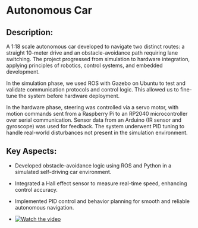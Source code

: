# Autonomous Car

## Description:
A 1:18 scale autonomous car developed to navigate two distinct routes: a straight 10-meter drive and an obstacle-avoidance path requiring lane switching. The project progressed from simulation to hardware integration, applying principles of robotics, control systems, and embedded development.

In the simulation phase, we used ROS with Gazebo on Ubuntu to test and validate communication protocols and control logic. This allowed us to fine-tune the system before hardware deployment.

In the hardware phase, steering was controlled via a servo motor, with motion commands sent from a Raspberry Pi to an RP2040 microcontroller over serial communication. Sensor data from an Arduino (IR sensor and gyroscope) was used for feedback. The system underwent PID tuning to handle real-world disturbances not present in the simulation environment.

## Key Aspects:
- Developed obstacle-avoidance logic using ROS and Python in a simulated self-driving car environment.
- Integrated a Hall effect sensor to measure real-time speed, enhancing control accuracy.
- Implemented PID control and behavior planning for smooth and reliable autonomous navigation.

- [![Watch the video](https://img.youtube.com/vi/dQw4w9WgXcQ/0.jpg)](https://www.youtube.com/watch?v=dQw4w9WgXcQ)

